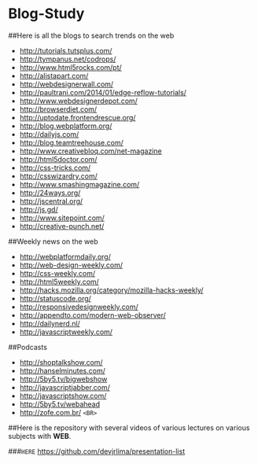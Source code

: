 Blog-Study
==========

##Here is all the blogs to search trends on the web


* http://tutorials.tutsplus.com/
* http://tympanus.net/codrops/
* http://www.html5rocks.com/pt/
* http://alistapart.com/
* http://webdesignerwall.com/
* http://paultrani.com/2014/01/edge-reflow-tutorials/
* http://www.webdesignerdepot.com/
* http://browserdiet.com/
* http://uptodate.frontendrescue.org/
* http://blog.webplatform.org/
* http://dailyjs.com/
* http://blog.teamtreehouse.com/
* http://www.creativebloq.com/net-magazine
* http://html5doctor.com/
* http://css-tricks.com/
* http://csswizardry.com/
* http://www.smashingmagazine.com/
* http://24ways.org/
* http://jscentral.org/
* http://js.gd/
* http://www.sitepoint.com/
* http://creative-punch.net/

##Weekly news on the web

* http://webplatformdaily.org/
* http://web-design-weekly.com/
* http://css-weekly.com/
* http://html5weekly.com/
* http://hacks.mozilla.org/category/mozilla-hacks-weekly/
* http://statuscode.org/
* http://responsivedesignweekly.com/
* http://appendto.com/modern-web-observer/
* http://dailynerd.nl/
* http://javascriptweekly.com/

##Podcasts

* http://shoptalkshow.com/
* http://hanselminutes.com/
* http://5by5.tv/bigwebshow
* http://javascriptjabber.com/
* http://javascriptshow.com/
* http://5by5.tv/webahead
* http://zofe.com.br/ `<BR>`


##Here is the repository with several videos of various lectures on various subjects with **WEB**.


###`HERE` https://github.com/devjrlima/presentation-list
